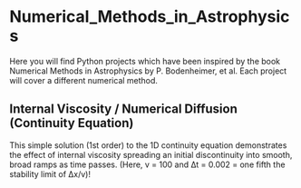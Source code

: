 # Numerical_Methods_in_Astrophysics


Here you will find Python projects which have been inspired by the book Numerical Methods in Astrophysics by P. Bodenheimer, et al.
Each project will cover a different numerical method.


## Internal Viscosity / Numerical Diffusion (Continuity Equation)

This simple solution (1st order) to the 1D continuity equation demonstrates the effect of internal viscosity spreading an initial discontinuity into smooth, broad ramps as time passes. (Here, v = 100 and ∆t = 0.002 = one fifth the stability limit of ∆x/v)!

